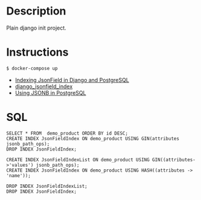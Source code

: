# Description

Plain django init project.

# Instructions

```bash
$ docker-compose up
```

- [Indexing JsonField in Django and PostgreSQL](https://medium.com/analytics-vidhya/indexing-jsonfield-in-django-and-postgresql-89b7571df830)
- [django_jsonfield_index](https://github.com/abtinmo/django_jsonfield_index)
- [Using JSONB in PostgreSQL](https://dev.to/scalegrid/using-jsonb-in-postgresql-how-to-effectively-store-index-json-data-in-postgresql-5d7e)

# SQL

```
SELECT * FROM  demo_product ORDER BY id DESC;
CREATE INDEX JsonFieldIndex ON demo_product USING GIN(attributes jsonb_path_ops);
DROP INDEX JsonFieldIndex;

CREATE INDEX JsonFieldIndexList ON demo_product USING GIN((attributes->'values') jsonb_path_ops);
CREATE INDEX JsonFieldIndex ON demo_product USING HASH((attributes -> 'name'));

DROP INDEX JsonFieldIndexList;
DROP INDEX JsonFieldIndex;
```
